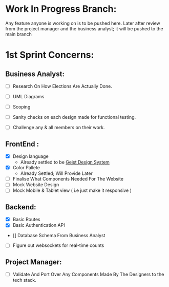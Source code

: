 # Work In Progress Branch:

Any feature anyone is working on is to be pushed here. Later after review from the project manager and the business analyst; it will be pushed to the main branch

# 1st Sprint Concerns:

## Business Analyst:
- [ ] Research On How Elections Are Actually Done.
- [ ] UML Diagrams
- [ ] Scoping
- [ ] Sanity checks on each design made for functional testing.
- [ ] Challenge any & all members on their work.


## FrontEnd :
- [x] Design language
    - Already settled to be [Geist Design System](https://vercel.com/geist/introduction)
- [x] Color Pallete
    - Already Settled; Will Provide Later
- [ ] Finalise What Components Needed For The Website
- [ ] Mock Website Design
- [ ] Mock Mobile & Tablet view ( i.e just make it responsive )

## Backend:
- [x] Basic Routes
- [x] Basic Authentication API 
- [] Database Schema From Business Analyst
- [ ] Figure out websockets for real-time counts

## Project Manager:
- [ ] Validate And Port Over Any Components Made By The Designers to the tech stack.

